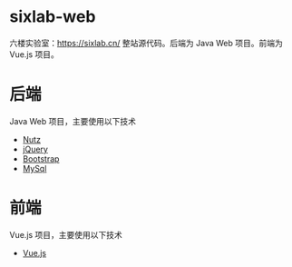 # sixlab-web
六楼实验室：<a href="https://sixlab.cn/" target="_blank">https://sixlab.cn/</a> 整站源代码。后端为 Java Web 项目。前端为 Vue.js 项目。

# 后端
Java Web 项目，主要使用以下技术
- <a href="http://www.nutzam.com/" target="_blank">Nutz</a>
- <a href="http://jquery.com/" target="_blank">jQuery</a>
- <a href="http://getbootstrap.com/" target="_blank">Bootstrap</a>
- <a href="https://www.mysql.com/" target="_blank">MySql</a>

# 前端
Vue.js 项目，主要使用以下技术
- <a href="https://cn.vuejs.org/" target="_blank">Vue.js</a>
